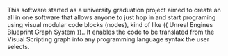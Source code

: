 This software started as a university graduation project aimed to create an all in one software that allows anyone to just hop in and start programing using visual modular code blocks (nodes), kind of like ((  Unreal Engines Blueprint Graph System )).. It enables the code to be translated from the Visual Scripting graph into any programming language syntax the user selects.
